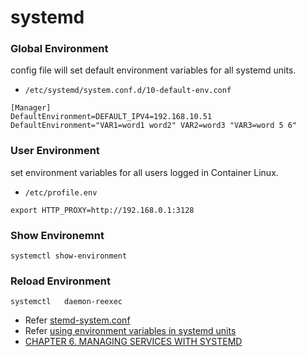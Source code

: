 # systemd

### Global Environment
config file will set default environment variables for all systemd units.
* `/etc/systemd/system.conf.d/10-default-env.conf`
```
[Manager]
DefaultEnvironment=DEFAULT_IPV4=192.168.10.51 
DefaultEnvironment="VAR1=word1 word2" VAR2=word3 "VAR3=word 5 6"
```
### User Environment
set environment variables for all users logged in Container Linux. 
* `/etc/profile.env`
```
export HTTP_PROXY=http://192.168.0.1:3128
```

### Show Environemnt
```
systemctl show-environment
```
### Reload Environment
```
systemctl   daemon-reexec 
```

* Refer [stemd-system.conf](https://www.freedesktop.org/software/systemd/man/systemd-system.conf.html)
* Refer [using environment variables in systemd units](https://coreos.com/os/docs/latest/using-environment-variables-in-systemd-units.html)
* [CHAPTER 6. MANAGING SERVICES WITH SYSTEMD](https://access.redhat.com/documentation/en-US/Red_Hat_Enterprise_Linux/7/html/System_Administrators_Guide/chap-Managing_Services_with_systemd.html)
